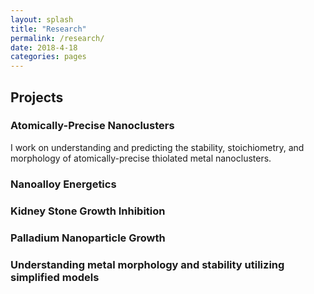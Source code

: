 ```yaml
---
layout: splash
title: "Research"
permalink: /research/
date: 2018-4-18
categories: pages
---
```

## Projects
### Atomically-Precise Nanoclusters
I work on understanding and predicting the stability, stoichiometry, and morphology of atomically-precise thiolated metal nanoclusters. 
### Nanoalloy Energetics
### Kidney Stone Growth Inhibition
### Palladium Nanoparticle Growth
### Understanding metal morphology and stability utilizing simplified models
